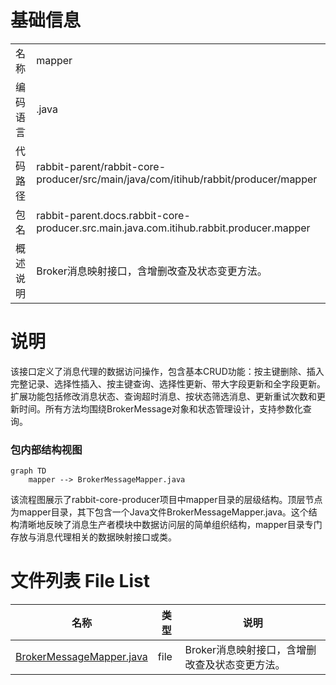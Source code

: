 # 基础信息

|      |      |
|------|------|
| 名称 | mapper |
| 编码语言 | .java |
| 代码路径 | rabbit-parent/rabbit-core-producer/src/main/java/com/itihub/rabbit/producer/mapper |
| 包名 | rabbit-parent.docs.rabbit-core-producer.src.main.java.com.itihub.rabbit.producer.mapper |
| 概述说明 | Broker消息映射接口，含增删改查及状态变更方法。 |

# 说明

该接口定义了消息代理的数据访问操作，包含基本CRUD功能：按主键删除、插入完整记录、选择性插入、按主键查询、选择性更新、带大字段更新和全字段更新。扩展功能包括修改消息状态、查询超时消息、按状态筛选消息、更新重试次数和更新时间。所有方法均围绕BrokerMessage对象和状态管理设计，支持参数化查询。


### 包内部结构视图

```mermaid
graph TD
    mapper --> BrokerMessageMapper.java
```

该流程图展示了rabbit-core-producer项目中mapper目录的层级结构。顶层节点为mapper目录，其下包含一个Java文件BrokerMessageMapper.java。这个结构清晰地反映了消息生产者模块中数据访问层的简单组织结构，mapper目录专门存放与消息代理相关的数据映射接口或类。

# 文件列表 File List

| 名称   | 类型  | 说明 |
|-------|------|-------------|
| [BrokerMessageMapper.java](BrokerMessageMapper.md) | file | Broker消息映射接口，含增删改查及状态变更方法。 |


